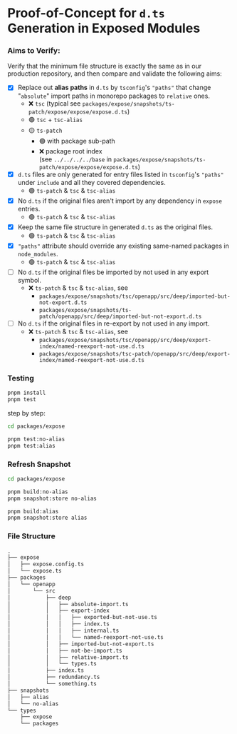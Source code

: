 # Proof-of-Concept for `d.ts` Generation in Exposed Modules


### Aims to Verify:

Verify that the minimum file structure is exactly the same as in our production repository,
and then compare and validate the following aims:

- [x] Replace out **alias paths** in `d.ts` by `tsconfig`'s `"paths"` that
  change "`absolute`" import paths in monorepo packages to `relative` ones.
  - ❌ `tsc` (typical see `packages/expose/snapshots/ts-patch/expose/expose/expose.d.ts`)
  - 🟢 `tsc` + `tsc-alias`
  - 🟡 `ts-patch`
    - 🟢 with package sub-path
    - ❌ package root index <br/>
      (see `../../../../base` in `packages/expose/snapshots/ts-patch/expose/expose/expose.d.ts`)
- [x] `d.ts` files are only generated for entry files listed in `tsconfig`'s `"paths"` under `include` and all they covered dependencies.
  - 🟢 `ts-patch` & `tsc` & `tsc-alias`
- [x] No `d.ts` if the original files aren't import by any dependency in `expose` entries.
  - 🟢 `ts-patch` & `tsc` & `tsc-alias`
- [x] Keep the same file structure in generated `d.ts` as the original files.
  - 🟢 `ts-patch` & `tsc` & `tsc-alias`
- [x] `"paths"` attribute should override any existing same-named packages in `node_modules`.
  - 🟢 `ts-patch` & `tsc` & `tsc-alias`
- [ ] No `d.ts` if the original files be imported by not used in any export symbol.
  - ❌ `ts-patch` & `tsc` & `tsc-alias`, see
    - `packages/expose/snapshots/tsc/openapp/src/deep/imported-but-not-export.d.ts`
    - `packages/expose/snapshots/ts-patch/openapp/src/deep/imported-but-not-export.d.ts`
- [ ] No `d.ts` if the original files in re-export by not used in any import.
  - ❌ `ts-patch` & `tsc` & `tsc-alias`, see
    - `packages/expose/snapshots/tsc/openapp/src/deep/export-index/named-reexport-not-use.d.ts`
    - `packages/expose/snapshots/tsc-patch/openapp/src/deep/export-index/named-reexport-not-use.d.ts`



### Testing

```bash
pnpm install
pnpm test
```

step by step:

```bash
cd packages/expose

pnpm test:no-alias
pnpm test:alias
```

### Refresh Snapshot

```bash
cd packages/expose

pnpm build:no-alias
pnpm snapshot:store no-alias

pnpm build:alias
pnpm snapshot:store alias
```

### File Structure

```markdown
.
├── expose
│   ├── expose.config.ts
│   └── expose.ts
├── packages
│   └── openapp
│       └── src
│           ├── deep
│           │   ├── absolute-import.ts
│           │   ├── export-index
│           │   │   ├── exported-but-not-use.ts
│           │   │   ├── index.ts
│           │   │   ├── internal.ts
│           │   │   └── named-reexport-not-use.ts
│           │   ├── imported-but-not-export.ts
│           │   ├── not-be-import.ts
│           │   ├── relative-import.ts
│           │   └── types.ts
│           ├── index.ts
│           ├── redundancy.ts
│           └── something.ts
├── snapshots
│   ├── alias
│   └── no-alias
└── types
    ├── expose
    └── packages
```
